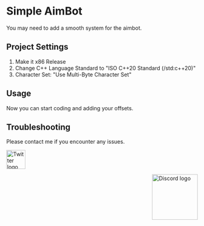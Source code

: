 # Simple AimBot

You may need to add a smooth system for the aimbot.

## Project Settings

1. Make it x86 Release
2. Change C++ Language Standard to "ISO C++20 Standard (/std:c++20)"
3. Character Set: "Use Multi-Byte Character Set"

## Usage

Now you can start coding and adding your offsets.

## Troubleshooting

Please contact me if you encounter any issues.

<a href="https://twitter.com/xdenlz"><img src="https://user-images.githubusercontent.com/106308342/208211675-c2459c4d-0420-4d2c-8b21-31f39b9615ee.png" alt="Twitter logo" width="50"></a>

<a href="https://discord.gg/bzteam" style="float: right; margin: 0 0 0 10px;"><img src="https://user-images.githubusercontent.com/106308342/208212582-99aa1a14-2549-416a-a640-6d5e71379269.png" alt="Discord logo" width="120"></a>
